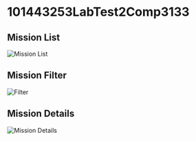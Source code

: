 # 101443253LabTest2Comp3133

## Mission List
![Mission List](https://github.com/user-attachments/assets/30858c83-52b5-426a-bea4-bd8938742ff4)


## Mission Filter
![Filter](https://github.com/user-attachments/assets/4986ce1a-49a9-4ba8-a192-91b515ba0646)


## Mission Details
![Mission Details](https://github.com/user-attachments/assets/3c3378b8-a08c-4f7e-a84f-d67fe7ef6550)
